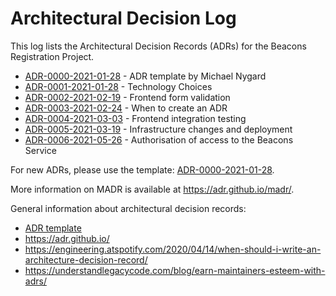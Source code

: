 # Architectural Decision Log

This log lists the Architectural Decision Records (ADRs) for the Beacons Registration Project.

<!-- adrlog -- The index file is autogenerated via a pre-commit hook. -->

- [ADR-0000-2021-01-28](0000-2021-01-28-adr-template.md) - ADR template by Michael Nygard
- [ADR-0001-2021-01-28](0001-2021-01-28-technology-choices.md) - Technology Choices
- [ADR-0002-2021-02-19](0002-2021-02-19-frontend-form-validation.md) - Frontend form validation
- [ADR-0003-2021-02-24](0003-2021-02-24-when-to-adr.md) - When to create an ADR
- [ADR-0004-2021-03-03](0004-2021-03-03-frontend-integration-tests.md) - Frontend integration testing
- [ADR-0005-2021-03-19](0005-2021-03-19-infrastructure-changes-and-deployment.md) - Infrastructure changes and deployment
- [ADR-0006-2021-05-26](0006-2021-05-26-authorisation.md) - Authorisation of access to the Beacons Service

<!-- adrlogstop -->

For new ADRs, please use the template: [ADR-0000-2021-01-28](0000-2021-01-28-adr-template.md).

More information on MADR is available at <https://adr.github.io/madr/>.

General information about architectural decision records:

- [ADR template](0000-2021-01-28-adr-template.md)
- <https://adr.github.io/>
- <https://engineering.atspotify.com/2020/04/14/when-should-i-write-an-architecture-decision-record/>
- <https://understandlegacycode.com/blog/earn-maintainers-esteem-with-adrs/>
